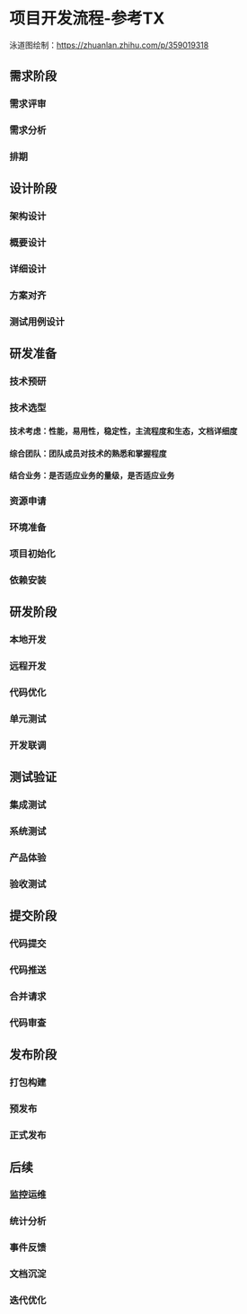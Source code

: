 # 项目开发流程-参考TX
泳道图绘制：https://zhuanlan.zhihu.com/p/359019318

## 需求阶段

### 需求评审

### 需求分析

### 排期

## 设计阶段

### 架构设计

### 概要设计

### 详细设计

### 方案对齐

### 测试用例设计

## 研发准备

### 技术预研

### 技术选型

#### 技术考虑：性能，易用性，稳定性，主流程度和生态，文档详细度

#### 综合团队：团队成员对技术的熟悉和掌握程度

#### 结合业务：是否适应业务的量级，是否适应业务

### 资源申请

### 环境准备

### 项目初始化

### 依赖安装

## 研发阶段

### 本地开发

### 远程开发

### 代码优化

### 单元测试

### 开发联调

## 测试验证

### 集成测试

### 系统测试

### 产品体验

### 验收测试

## 提交阶段

### 代码提交

### 代码推送

### 合并请求

### 代码审查

## 发布阶段

### 打包构建

### 预发布

### 正式发布

## 后续

### 监控运维

### 统计分析

### 事件反馈

### 文档沉淀

### 迭代优化
